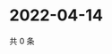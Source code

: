 # 2022-04-14

共 0 条

<!-- BEGIN WEIBO -->
<!-- 最后更新时间 Thu Apr 14 2022 18:01:28 GMT+0800 (China Standard Time) -->

<!-- END WEIBO -->

